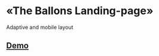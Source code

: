 # «The Ballons Landing-page»

Adaptive and mobile layout

## [Demo](https://nda17.github.io/The-Ballons/)
